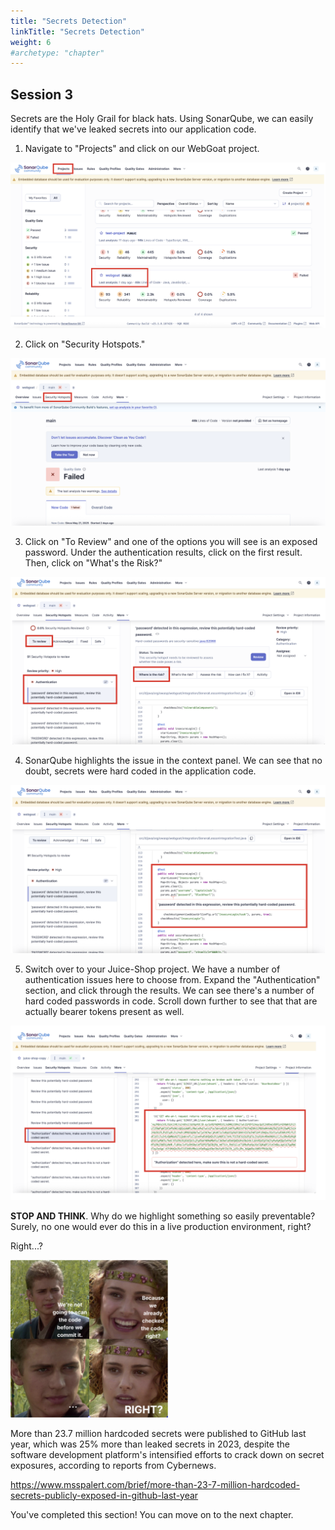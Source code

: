 ```yaml
---
title: "Secrets Detection"
linkTitle: "Secrets Detection"
weight: 6
#archetype: "chapter"
---
```


## Session 3

Secrets are the Holy Grail for black hats. Using SonarQube, we can easily identify that we've leaked secrets into our application code. 

1. Navigate to "Projects" and click on our WebGoat project. 

![](img/secrets1.png)

2. Click on "Security Hotspots."

![](img/secrets2.png)

3. Click on "To Review" and one of the options you will see is an exposed password. Under the authentication results, click on the first result. Then, click on "What's the Risk?"

![](img/secrets3.png)

4. SonarQube highlights the issue in the context panel. We can see that no doubt, secrets were hard coded in the application code. 

![](img/secrets4.png)

5. Switch over to your Juice-Shop project. We have a number of authentication issues here to choose from. Expand the "Authentication" section, and click through the results. We can see there's a number of hard coded passwords in code. Scroll down further to see that that are actually bearer tokens present as well. 

![](img/secrets5.png)

**STOP AND THINK**. Why do we highlight something so easily preventable? Surely, no one would ever do this in a live production environment, right? 

Right...?

<img src="img/padme.png" alt="CI/CD Diagram" style="width:50%;">

More than 23.7 million hardcoded secrets were published to GitHub last year, which was 25% more than leaked secrets in 2023, despite the software development platform's intensified efforts to crack down on secret exposures, according to reports from Cybernews.

https://www.msspalert.com/brief/more-than-23-7-million-hardcoded-secrets-publicly-exposed-in-github-last-year

You've completed this section! You can move on to the next chapter. 